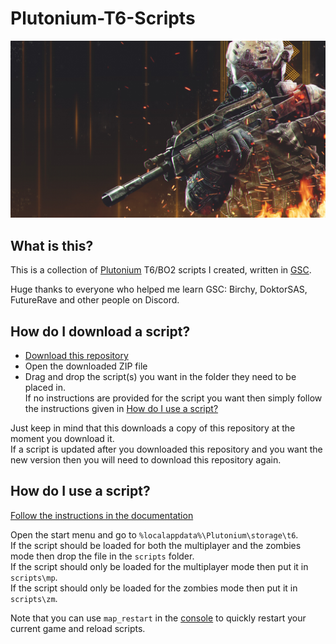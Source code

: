 # Plutonium-T6-Scripts

[![image](cover.jpg)](https://plutonium.pw/)

## What is this?

This is a collection of [Plutonium](https://plutonium.pw/docs/intro/) T6/BO2 scripts I created, written in [GSC](https://plutonium.pw/docs/modding/gsc/).  

Huge thanks to everyone who helped me learn GSC: Birchy, DoktorSAS, FutureRave and other people on Discord.

## How do I download a script?

- [Download this repository](https://github.com/Resxt/Plutonium-T6-Scripts/archive/refs/heads/master.zip)
- Open the downloaded ZIP file
- Drag and drop the script(s) you want in the folder they need to be placed in.  
If no instructions are provided for the script you want then simply follow the instructions given in [How do I use a script?](#how-do-i-use-a-script)

Just keep in mind that this downloads a copy of this repository at the moment you download it.  
If a script is updated after you downloaded this repository and you want the new version then you will need to download this repository again.

## How do I use a script?

[Follow the instructions in the documentation](https://plutonium.pw/docs/modding/loading-mods/#loading-existing-scripts-on-t6)

Open the start menu and go to `%localappdata%\Plutonium\storage\t6`.  
If the script should be loaded for both the multiplayer and the zombies mode then drop the file in the `scripts` folder.  
If the script should only be loaded for the multiplayer mode then put it in `scripts\mp`.  
If the script should only be loaded for the zombies mode then put it in `scripts\zm`.  

Note that you can use `map_restart` in the [console](https://plutonium.pw/docs/opening-console/) to quickly restart your current game and reload scripts.
